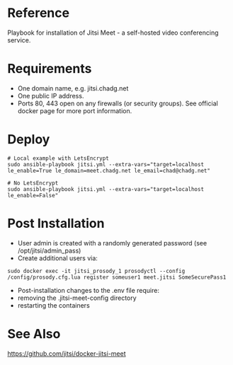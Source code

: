 # Reference
Playbook for installation of Jitsi Meet - a self-hosted video conferencing service.

# Requirements
- One domain name, e.g. jitsi.chadg.net
- One public IP address.
- Ports 80, 443 open on any firewalls (or security groups). See official docker page for more port information.

# Deploy
```
# Local example with LetsEncrypt
sudo ansible-playbook jitsi.yml --extra-vars="target=localhost le_enable=True le_domain=meet.chadg.net le_email=chad@chadg.net"

# No LetsEncrypt
sudo ansible-playbook jitsi.yml --extra-vars="target=localhost le_enable=False"
```

# Post Installation
- User admin is created with a randomly generated password (see /opt/jitsi/admin_pass)
- Create additional users via:
```
sudo docker exec -it jitsi_prosody_1 prosodyctl --config /config/prosody.cfg.lua register someuser1 meet.jitsi SomeSecurePass1
```
- Post-installation changes to the .env file require:
 - removing the .jitsi-meet-config directory
 - restarting the containers

# See Also
https://github.com/jitsi/docker-jitsi-meet
